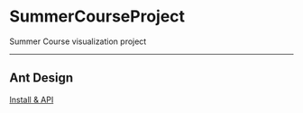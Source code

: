 # SummerCourseProject
Summer Course visualization project

---

## Ant Design

[Install & API](https://ant.design/docs/react/introduce-cn)